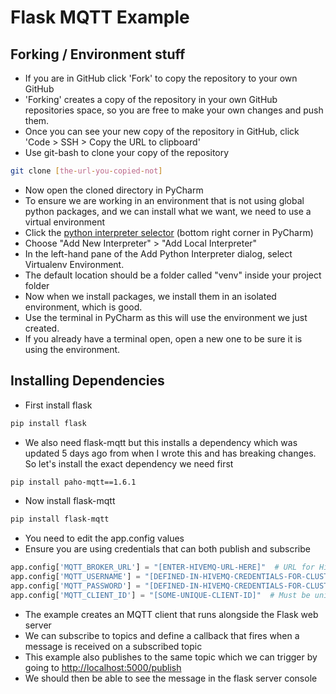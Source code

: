 # Flask MQTT Example

## Forking / Environment stuff
- If you are in GitHub click 'Fork' to copy the repository to your own GitHub
- 'Forking' creates a copy of the repository in your own GitHub repositories space, so you are free to make your own 
changes and push them.
- Once you can see your new copy of the repository in GitHub, click 'Code > SSH > Copy the URL to clipboard'
- Use git-bash to clone your copy of the repository

```bash
git clone [the-url-you-copied-not]
```
- Now open the cloned directory in PyCharm
- To ensure we are working in an environment that is not using global python packages, and we can install what we want, 
we need to use a virtual environment
- Click the [python interpreter selector](https://www.jetbrains.com/help/pycharm/configuring-python-interpreter.html#widget) (bottom right corner in PyCharm)
- Choose "Add New Interpreter" > "Add Local Interpreter"
- In the left-hand pane of the Add Python Interpreter dialog, select Virtualenv Environment.
- The default location should be a folder called "venv" inside your project folder
- Now when we install packages, we install them in an isolated environment, which is good.
- Use the terminal in PyCharm as this will use the environment we just created.
- If you already have a terminal open, open a new one to be sure it is using the environment.

## Installing Dependencies

- First install flask

```bash
pip install flask
```
 
- We also need flask-mqtt but this installs a dependency which was updated 5 days ago from when I wrote this and 
has breaking changes. So let's install the exact dependency we need first

```bash
pip install paho-mqtt==1.6.1
```

- Now install flask-mqtt

```bash
pip install flask-mqtt
```

- You need to edit the app.config values
- Ensure you are using credentials that can both publish and subscribe

```python
app.config['MQTT_BROKER_URL'] = "[ENTER-HIVEMQ-URL-HERE]"  # URL for HiveMQ cluster
app.config['MQTT_USERNAME'] = "[DEFINED-IN-HIVEMQ-CREDENTIALS-FOR-CLUSTER]"  # From the credentials created in HiveMQ
app.config['MQTT_PASSWORD'] = "[DEFINED-IN-HIVEMQ-CREDENTIALS-FOR-CLUSTER]"  # From the credentials created in HiveMQ
app.config['MQTT_CLIENT_ID'] = "[SOME-UNIQUE-CLIENT-ID]"  # Must be unique for any client that connects to the cluster
```

- The example creates an MQTT client that runs alongside the Flask web server
- We can subscribe to topics and define a callback that fires when a message is received on a subscribed topic
- This example also publishes to the same topic which we can trigger by going to [http://localhost:5000/publish](http://localhost:5000/publish)
- We should then be able to see the message in the flask server console
